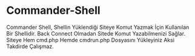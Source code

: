 # Commander-Shell
Commander Shell, Shellin Yüklendiği Siteye Komut Yazmak İçin Kullanılan Bir Shellidir. Back Connect Olmadan Sitede Komut Yazabilmenizi Sağlar. Siteye Hem cmd.php Hemde cmdrun.php Dosyasını Yükleyiniz Aksi Takdirde Çalışmaz.
